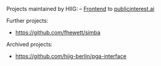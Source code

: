 Projects maintained by HIIG:
– [Frontend](https://github.com/hiig-berlin/piai-frontend) to [publicinterest.ai](https://publicinterest.ai)

Further projects:
- https://github.com/fhewett/simba

Archived projects:
- https://github.com/hiig-berlin/pga-interface
